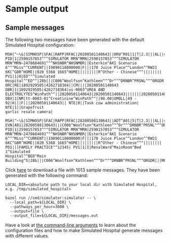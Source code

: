 # Sample output

## Sample messages

The following two messages have been generated with the default Simulated
Hospital configuration:

```
MSH|^~\&|SIMHOSP|SFAC|RAPP|RFAC|20200501140643||ORU^R01|1|T|2.3|||AL||44|ASCII
PID|1|2590157853^^^SIMULATOR MRN^MRN|2590157853^^^SIMULATOR
MRN^MRN~2478684691^^^NHSNBR^NHSNMBR||Esterkin^AKI Scenario
6^^^Miss^^CURRENT||19890118000000|F|||170 Juice Place^^London^^RW21
6KC^GBR^HOME||020 5368 1665^HOME|||||||||R^Other - Chinese^^^||||||||
PV1|1|O|ED^^^Simulated
Hospital^^ED^^|28b|||C006^Woolfson^Kathleen^^^Dr^^^DRNBR^PRSNL^^^ORGDR|||MED||||||||||||||||||||||||||||||||||20200501140643||
ORC|RE|1892929505|4262718364||CM||||20200501140643
OBR|1|1892929505|4262718364|us-0003^UREA AND
ELECTROLYTES^WinPath^^||20200501140643|20200501140643|||||||20200501140643||||||||20200501140643|||F||1
OBX|1|NM|tt-0003-01^Creatinine^WinPath^^||98.00|UMOLL|49 -
92|H|||F|||20200501140643|| NTE|0||Task cow administration| NTE|1||Grapefruit
garlic resale camera|

MSH|^~\&|SIMHOSP|SFAC|RAPP|RFAC|20200508130643||ADT^A01|5|T|2.3|||AL||44|ASCII
EVN|A01|20200508130643|||C006^Woolfson^Kathleen^^^Dr^^^DRNBR^PRSNL^^^ORGDR|
PID|1|2590157853^^^SIMULATOR MRN^MRN|2590157853^^^SIMULATOR
MRN^MRN~2478684691^^^NHSNBR^NHSNMBR||Esterkin^AKI Scenario
6^^^Miss^^CURRENT||19890118000000|F|||170 Juice Place^^London^^RW21
6KC^GBR^HOME||020 5368 1665^HOME|||||||||R^Other - Chinese^^^||||||||
PD1|||FAMILY PRACTICE^^12345| PV1|1|I|RenalWard^MainRoom^Bed 1^Simulated
Hospital^^BED^Main
Building^5|28b|||C006^Woolfson^Kathleen^^^Dr^^^DRNBR^PRSNL^^^ORGDR|||MED|||||||||6145914547062969032^^^^visitid||||||||||||||||||||||ARRIVED|||20200508130643||
```

Click [here](./artifacts/messages.out) to download a file with 1013 sample
messages. They have been generated with the following command:

```shell
LOCAL_DIR=<absolute path to your local dir with Simulated Hospital, e.g. /tmp/simulated_hospital>

bazel run //cmd/simulator:simulator -- \
  --local_path=${LOCAL_DIR} \
  --pathways_per_hour=3600 \
  --output=file \
  --output_file=${LOCAL_DIR}/messages.out
```

Have a look at [the command-line arguments](./arguments.md) to learn about the
configuration files and how to make Simulated Hospital generate messages with
different values.
